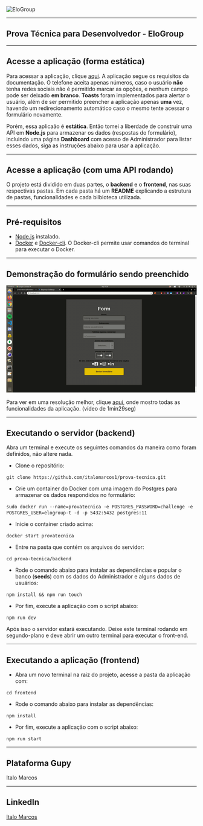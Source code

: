 ![EloGroup](EloGroup.png)

---
Prova Técnica para Desenvolvedor - EloGroup
---

---
Acesse a aplicação (forma estática)
---
Para acessar a aplicação, clique [aqui](https://pselogroup2020-italomarcos.netlify.com/). A aplicação segue os requisitos da documentação. O telefone aceita apenas números, caso o usuário **não** tenha redes sociais não é permitido marcar as opções, e nenhum campo pode ser deixado **em branco**.  **Toasts** foram implementados para alertar o usuário, além de ser permitido preencher a aplicação apenas **uma** vez, havendo um redirecionamento automático caso o mesmo tente acessar o formulário novamente.

Porém, essa aplicaão é **estática**. Então tomei a liberdade de construir uma API em **Node.js** para armazenar os dados (respostas do formulário), incluindo uma página **Dashboard** com acesso de Administrador para listar esses dados, siga as instruções abaixo para usar a aplicação.

---
Acesse a aplicação (com uma API rodando)
---
O projeto está dividido em duas partes, o **backend** e o **frontend**, nas suas respectivas pastas. Em cada pasta há um **README** explicando a estrutura de pastas, funcionalidades e cada bilbioteca utilizada.

---
Pré-requisitos
---

- [Node.js](https://nodejs.org/en/download/) instalado.
- [Docker](https://docs.docker.com/install/) e [Docker-cli](https://docs.docker.com/install/linux/docker-ce/ubuntu/#install-docker-engine---community-1). O Docker-cli permite usar comandos do terminal para executar o Docker.

---
Demonstração do formulário sendo preenchido
---

![demo](./take1.gif)

Para ver em uma resolução melhor, clique [aqui](https://youtu.be/3Eno1KbqFtc), onde mostro todas as funcionalidades da aplicação. (vídeo de 1min29seg)

---
Executando o servidor (backend)
---

Abra um terminal e execute os seguintes comandos da maneira como foram definidos, não altere nada.

- Clone o repositório:
```
git clone https://github.com/italomarcos1/prova-tecnica.git
```
- Crie um container do Docker com uma imagem do Postgres para armazenar os dados respondidos no formulário: 
```
sudo docker run --name=provatecnica -e POSTGRES_PASSWORD=challenge -e POSTGRES_USER=elogroup-t -d -p 5432:5432 postgres:11
```
- Inicie o container criado acima:
```
docker start provatecnica
```
- Entre na pasta que contém os arquivos do servidor:
```
cd prova-tecnica/backend
```
- Rode o comando abaixo para instalar as dependências e popular o banco (**seeds**) com os dados do Administrador e alguns dados de usuários:
```
npm install && npm run touch
```
- Por fim, execute a aplicação com o script abaixo:

```
npm run dev
```

Após isso o servidor estará executando. Deixe este terminal rodando em segundo-plano e deve abrir um outro terminal para executar o front-end.

---
Executando a aplicação (frontend)
---

- Abra um novo terminal na raiz do projeto, acesse a pasta da aplicação com:
```
cd frontend
```
- Rode o comando abaixo para instalar as dependências:
```
npm install
```
- Por fim, execute a aplicação com o script abaixo:

```
npm run start
```

---
Plataforma Gupy
---
Italo Marcos

---
LinkedIn
---
[Italo Marcos](https://www.linkedin.com/in/italomarcos1)
